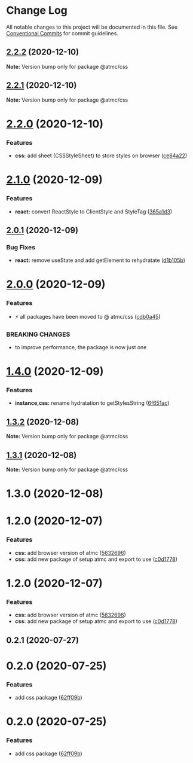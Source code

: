 # Change Log

All notable changes to this project will be documented in this file.
See [Conventional Commits](https://conventionalcommits.org) for commit guidelines.

## [2.2.2](https://github.com/atmc/atmc/compare/@atmc/css@2.2.1...@atmc/css@2.2.2) (2020-12-10)

**Note:** Version bump only for package @atmc/css





## [2.2.1](https://github.com/atmc/atmc/compare/@atmc/css@2.2.0...@atmc/css@2.2.1) (2020-12-10)

**Note:** Version bump only for package @atmc/css





# [2.2.0](https://github.com/atmc/atmc/compare/@atmc/css@2.1.0...@atmc/css@2.2.0) (2020-12-10)


### Features

* **css:** add sheet (CSSStyleSheet) to store styles on browser ([ce84a22](https://github.com/atmc/atmc/commit/ce84a22753bc18d022e0989f31f980cdaef9543f))





# [2.1.0](https://github.com/atmc/atmc/compare/@atmc/css@2.0.1...@atmc/css@2.1.0) (2020-12-09)


### Features

* **react:** convert ReactStyle to ClientStyle and StyleTag ([365a1d3](https://github.com/atmc/atmc/commit/365a1d3cdd2f341445d8d15024053d58add22081))





## [2.0.1](https://github.com/atmc/atmc/compare/@atmc/css@2.0.0...@atmc/css@2.0.1) (2020-12-09)


### Bug Fixes

* **react:** remove useState and add getElement to rehydratate ([d1b105b](https://github.com/atmc/atmc/commit/d1b105b5aa3124b40e1e92679d914eaedd6da7f9))





# [2.0.0](https://github.com/atmc/atmc/compare/@atmc/css@1.4.0...@atmc/css@2.0.0) (2020-12-09)


### Features

* :zap: all packages have been moved to @ atmc/css ([cdb0a45](https://github.com/atmc/atmc/commit/cdb0a45c7df40896f868d1d37469d6eb81f19794))


### BREAKING CHANGES

* to improve performance, the package is now just one





# [1.4.0](https://github.com/atmc/atmc/compare/@atmc/css@1.3.2...@atmc/css@1.4.0) (2020-12-09)


### Features

* **instance,css:** rename hydratation to getStylesString ([6f651ac](https://github.com/atmc/atmc/commit/6f651acbcaa5350400a8df75708fb862e6b49afd))





## [1.3.2](https://github.com/atmc/atmc/compare/@atmc/css@1.3.1...@atmc/css@1.3.2) (2020-12-08)

**Note:** Version bump only for package @atmc/css





## [1.3.1](https://github.com/atmc/atmc/compare/@atmc/css@1.3.0...@atmc/css@1.3.1) (2020-12-08)

**Note:** Version bump only for package @atmc/css





# 1.3.0 (2020-12-08)



# 1.2.0 (2020-12-07)


### Features

* **css:** add browser version of atmc ([5632696](https://github.com/atmc/atmc/commit/5632696796dacf4f99933c143ac7d5dfb413a4a6))
* **css:** add new package of setup atmc and export to use ([c0d1778](https://github.com/atmc/atmc/commit/c0d1778bc3748dd77f95b99e70851bf01ffe085e))





# 1.2.0 (2020-12-07)


### Features

* **css:** add browser version of atmc ([5632696](https://github.com/atmc/atmc/commit/5632696796dacf4f99933c143ac7d5dfb413a4a6))
* **css:** add new package of setup atmc and export to use ([c0d1778](https://github.com/atmc/atmc/commit/c0d1778bc3748dd77f95b99e70851bf01ffe085e))





## 0.2.1 (2020-07-27)



# 0.2.0 (2020-07-25)


### Features

* add css package ([62ff09b](https://github.com/atmc/atmc/commit/62ff09b24b437201e5b7b067491c5293ad922878))





# 0.2.0 (2020-07-25)


### Features

* add css package ([62ff09b](https://github.com/atmc/atmc/commit/62ff09b24b437201e5b7b067491c5293ad922878))
